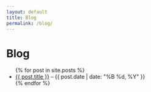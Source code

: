 ```yaml
---
layout: default
title: Blog
permalink: /blog/
---
```


# Blog

<ul>
  {% for post in site.posts %}
    <li><a href="{{ post.url }}">{{ post.title }}</a> – {{ post.date | date: "%B %d, %Y" }}</li>
  {% endfor %}
</ul>

